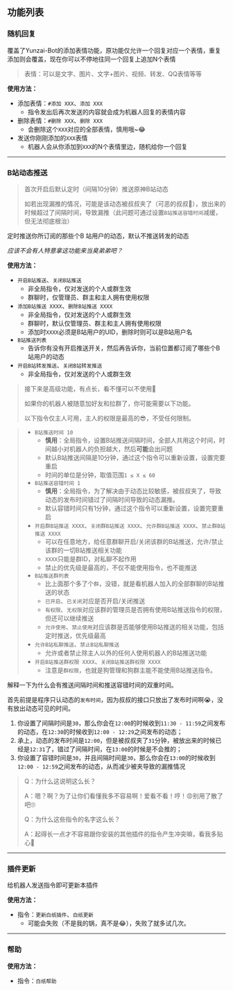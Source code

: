 
## 功能列表

### 随机回复

覆盖了Yunzai-Bot的添加表情功能，原功能仅允许一个回复对应一个表情，重复添加则会覆盖，现在你可以不停地往同一个回复上追加N个表情

> 表情：可以是文字、图片、文字+图片、视频、转发、QQ表情等等

**使用方法：**

- 添加表情：`#添加 XXX`、`添加 XXX`
  - 指令发出后再次发送的内容就会成为机器人回复的表情内容
- 删除表情：`#删除 XXX`、`删除 XXX`
  - 会删除这个`XXX`对应的全部表情，慎用哦~😂
- 发送你刚刚添加的`XXX`表情
  - 机器人会从你添加到`XXX`的N个表情里边，随机给你一个回复

------

### B站动态推送

> 首次开启后默认定时（间隔10分钟）推送原神B站动态
> 
> 如若出现漏推的情况，可能是该动态被叔叔夹了（可恶的叔叔🤬），放出来的时候超过了间隔时间，导致漏推（此问题可通过设置`B站推送容错时间`减缓，但无法彻底根治）

定时推送你所订阅的那些个B 站用户的动态，默认不推送转发的动态

*应该不会有人特意拿这功能来当臭弟弟吧？*

**使用方法：**

- `开启B站推送`、`关闭B站推送`
  - 非全局指令，仅对发送的个人或群生效
  - 群聊时，仅管理员、群主和主人拥有使用权限
- `添加B站推送 XXXX`、`删除B站推送 XXXX`
  - 非全局指令，仅对发送的个人或群生效
  - 群聊时，默认仅管理员、群主和主人拥有使用权限
  - 添加时`XXXX`必须是B站用户的UID，删除时则可以是B站用户名
- `B站推送列表`
  - 告诉你有没有开启推送开关，然后再告诉你，当前位置都订阅了哪些个B 站用户的动态
- `开启B站转发推送`、`关闭B站转发推送`
  - 非全局指令，仅对发送的个人或群生效

> 接下来是高级功能，有点长，看不懂可以不使用🤪
> 
> 如果你的机器人被随意加好友和拉群了，你可能需要以下功能。
> 
> 以下指令仅主人可用，主人的权限是最高的😎，不受任何限制。

> - `B站推送时间 10`
>   - **慎用**：全局指令，设置B站推送间隔时间，全部人共用这个时间，时间越小对机器人的负担越大，然后**可能**会出问题
>   - 默认B站推送间隔是10分钟，通过这个指令可以重新设置，设置完要重启
>   - 时间的单位是分钟，取值范围`1 ≤ X ≤ 60`
> - `B站推送容错时间 1`
>   - **慎用**：全局指令，为了解决由于动态比较敏感，被叔叔夹了，导致动态的发布时间错过了间隔时间导致的动态漏推。
>   - 默认容错时间只有1分钟，通过这个指令可以重新设置，设置完要重启
> - `开启群B站推送 XXXX`、`关闭群B站推送 XXXX`、`允许群B站推送 XXXX`、`禁止群B站推送 XXXX`
>   - 可以在任意地方，给任意群聊开启/关闭该群的B站推送，允许/禁止该群的一切B站推送相关功能
>   - `XXXX`只能是群ID，对私聊不起作用
>   - 禁止的优先级是最高的，不仅不能使用指令，也不能推送
> - `B站推送群列表`
>   - 比上面那个多了个`群`，没错，就是看机器人加入的全部群聊的B站推送的状态
>   - `已开启`、`已关闭`对应是否开启/关闭推送
>   - `有权限`、`无权限`对应该群的管理员是否拥有使用B站推送指令的权限，但还可以继续推送
>   - `允许使用`、`禁止使用`对应该群是否能够使用B站推送的相关功能，包括定时推送，优先级最高
> - `允许B站私聊推送`、`禁止B站私聊推送`
>   - 允许或者禁止除主人以外的任何人使用机器人的B站推送功能
> - `开启B站推送群权限 XXXX`、`关闭B站推送群权限 XXXX`
>   - 注意是`群权限`，也就是狗管理和狗群主能不能使用B站推送指令。

解释一下为什么会有推送间隔时间和推送容错时间的双重时间。

首先前提是程序只认动态的`发布时间`，因为叔叔的接口只放出了发布时间啊😭，没有放出动态可见的时间。

1. 你设置了间隔时间是`30`，那么你会在`12:00`的时候收到`11:30 - 11:59`之间发布的动态，在`12:30`的时候收到`12:00 - 12:29`之间发布的动态；
2. 承上，动态的发布时间是`12:00`，但是被叔叔夹了`31`分钟，被放出来的时候已经是`12:31`了，错过了间隔时间，在`13:00`的时候是不会推的；
3. 你设置了容错时间是`30`，并且间隔时间是`30`，那么你会在`13:00`的时候收到`12:00 - 12:59`之间发布的动态，从而减少被夹导致的漏推情况

> Q：为什么这说明这么长？ 
> 
> A：嗯？啊？为了让你们看懂我多不容易啊！爱看不看！哼！😡别用了散了吧🙄
> 
> Q：为什么这些指令的名字这么长？ 
> 
> A：起得长一点才不容易跟你安装的其他插件的指令产生冲突嘛，看我多贴心🥰

------

### 插件更新

给机器人发送指令即可更新本插件

**使用方法：**

- 指令：`更新白纸插件`、`白纸更新`
  - 可能会失败（不是我的锅，真不是😂），失败了就多试几次。

------

### 帮助

**使用方法：**

- 指令：`白纸帮助`